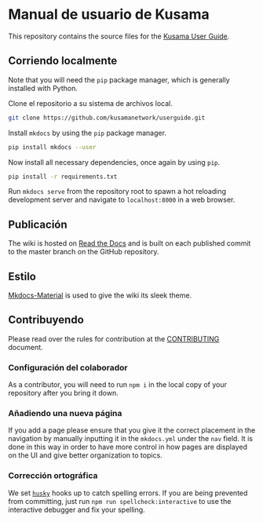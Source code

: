 <!-- [![Documentation Status](https://readthedocs.org/projects/polkadot-wiki/badge/?version=latest)](https://polkadot-wiki.readthedocs.io/en/latest/?badge=latest)
[![CircleCI](https://circleci.com/gh/w3f/polkadot-wiki.svg?style=svg)](https://circleci.com/gh/w3f/polkadot-wiki) -->

# Manual de usuario de Kusama

This repository contains the source files for the [Kusama User Guide](https://guide.kusama.network).

## Corriendo localmente

Note that you will need the `pip` package manager, which is generally installed with Python.

Clone el repositorio a su sistema de archivos local.

```bash
git clone https://github.com/kusamanetwork/userguide.git
```

Install `mkdocs` by using the `pip` package manager.

```bash
pip install mkdocs --user
```

Now install all necessary dependencies, once again by using `pip`.

```bash
pip install -r requirements.txt
```

Run `mkdocs serve` from the repository root to spawn a hot reloading development server and navigate to `localhost:8000` in a web browser.

## Publicación

The wiki is hosted on [Read the Docs](https://readthedocs.org) and is built on each published commit to the master branch on the GitHub repository.

## Estilo

[Mkdocs-Material](https://squidfunk.github.io/mkdocs-material/) is used to give the wiki its sleek theme.

## Contribuyendo

Please read over the rules for contribution at the [CONTRIBUTING](CONTRIBUTING.md) document.

### Configuración del colaborador

As a contributor, you will need to run `npm i` in the local copy of your repository after you bring it down.

### Añadiendo una nueva página

If you add a page please ensure that you give it the correct placement in the navigation by manually inputting it in the `mkdocs.yml` under the `nav` field. It is done in this way in order to have more control in how pages are displayed on the UI and give better organization to topics.

### Corrección ortográfica

We set [`husky`](https://github.com/typicode/husky) hooks up to catch spelling errors. If you are being prevented from committing, just run `npm run spellcheck:interactive` to use the interactive debugger and fix your spelling.
